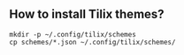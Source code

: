## How to install Tilix themes?

```
mkdir -p ~/.config/tilix/schemes
cp schemes/*.json ~/.config/tilix/schemes/
```

